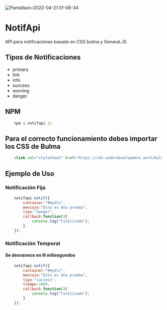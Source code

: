 ![Pantallazo-2022-04-21 01-06-34](https://user-images.githubusercontent.com/6676774/164376474-5aad1337-3722-435d-96b8-674eb4e061cc.png)

# NotifApi
API para notificaciones basado en CSS bulma y General.JS

## Tipos de Notificaciones

* primary
* link
* info
* success
* warning
* danger

## NPM
```javascript
	npm i notifapi.js
```

## Para el correcto funcionamiento debes importar los CSS de Bulma
```html
	<link rel="stylesheet" href="https://cdn.underdevelopment.work/bulma/css/bulma.min.css">
```

## Ejemplo de Uso

### Notificación Fija
```javascript
	notifapi.notif({
		container:"#mydiv",
		mensaje:"Esto es Una prueba",
		tipo:"danger",
		callback:function(){
			console.log("Finalizado");
		}
	});
```

### Notificación Temporal 
#### Se desvanece en N milisegundos
```javascript
	notifapi.notif({
		container:"#mydiv",
		mensaje:"Esto es Una prueba",
		tipo:"success",
		tiempo:1000,
		callback:function(){
			console.log("Finalizado");
		}
	});
```
